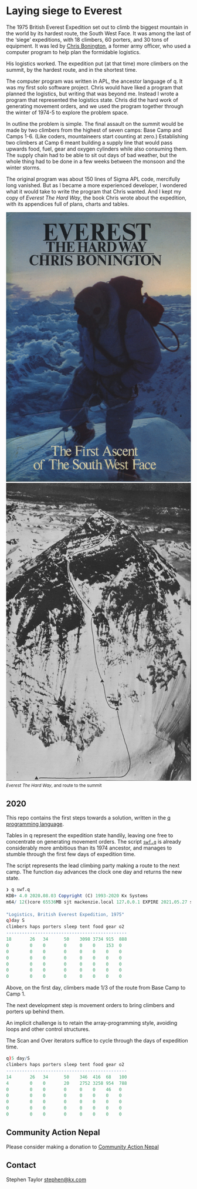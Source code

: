 Laying siege to Everest
=======================



The 1975 British Everest Expedition set out to climb the biggest mountain in the world by its hardest route, the South West Face. It was among the last of the ‘siege’ expeditions, with 18 climbers, 60 porters, and 30 tons of equipment. It was led by [Chris Bonington](https://www.bonington.com/), a former army officer, who used a computer program to help plan the formidable logistics. 

His logistics worked. The expedition put (at that time) more climbers on the summit, by the hardest route, and in the shortest time. 

The computer program was written in APL, the ancestor language of q. It was my first solo software project. Chris would have liked a program that planned the logistics, but writing that was beyond me. Instead I wrote a program that represented the logistics state. Chris did the hard work of generating movement orders, and we used the program together through the winter of 1974-5 to explore the problem space. 

In outline the problem is simple. The final assault on the summit would be made by two climbers from the highest of seven camps: Base Camp and Camps 1-6. (Like coders, mountaineers start counting at zero.) Establishing two climbers at Camp 6 meant building a supply line that would pass upwards food, fuel, gear and oxygen cylinders while also consuming them. The supply chain had to be able to sit out days of bad weather, but the whole thing had to be done in a few weeks between the monsoon and the winter storms. 

The original program was about 150 lines of Sigma APL code, mercifully long vanished. But as I became a more experienced developer, I wondered what it would take to write the program that Chris wanted. And I kept my copy of _Everest The Hard Way_, the book Chris wrote about the expedition, with its appendices full of plans, charts and tables. 

![Everest The Hard Way](book/cover.jpg)
![route to the summit](book/route.jpg)
<br>
<small>_Everest The Hard Way_, and route to the summit</small>


2020
----

This repo contains the first steps towards a solution, written in the [q programming language](https://code.kx.com/). 

Tables in q represent the expedition state handily, leaving one free to concentrate on generating movement orders. 
The script [`swf.q`](swf.q) is already considerably more ambitious than its 1974 ancestor, and manages to stumble through the first few days of expedition time.

The script represents the lead climbing party making a route to the next camp.
The function `day` advances the clock one day and returns the new state.

```q
❯ q swf.q
KDB+ 4.0 2020.08.03 Copyright (C) 1993-2020 Kx Systems
m64/ 12()core 65536MB sjt mackenzie.local 127.0.0.1 EXPIRE 2021.05.27 stephen@kx.com #59875

"Logistics, British Everest Expedition, 1975"
q)day S
climbers haps porters sleep tent food gear o2
----------------------------------------------
18       26   34      50    3098 3734 915  888
0        0    0       0     0    0    153  0
0        0    0       0     0    0    0    0
0        0    0       0     0    0    0    0
0        0    0       0     0    0    0    0
0        0    0       0     0    0    0    0
0        0    0       0     0    0    0    0
```

Above, on the first day, climbers made 1/3 of the route from Base Camp to Camp 1. 

The next development step is movement orders to bring climbers and porters up behind them. 

An implicit challenge is to retain the array-programming style, avoiding loops and other control structures. 

The Scan and Over iterators suffice to cycle through the days of expedition time.

```q
q)5 day/S
climbers haps porters sleep tent food gear o2
----------------------------------------------
14       26   34      50    346  416  68   100
4        0    0       20    2752 3258 954  788
0        0    0       0     0    0    46   0
0        0    0       0     0    0    0    0
0        0    0       0     0    0    0    0
0        0    0       0     0    0    0    0
0        0    0       0     0    0    0    0
```


Community Action Nepal
----------------------

Please consider making a donation to [Community Action Nepal](https://www.canepal.org.uk/)


Contact
-------

Stephen Taylor [stephen@kx.com](mailto:stephen@kx.com)

